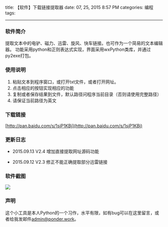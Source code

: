 title: 【软件】下载链接提取器
date: 07, 25, 2015 8:57 PM 
categories: 编程
tags: 

---

### 软件简介
提取文本中的电驴、磁力、迅雷、旋风、快车链接。也可作为一个简易的文本编辑器。
功能采用python和正则表达式实现，界面采用wxPython类库，并通过py2exe打包。

### 使用说明

1. 粘贴文本到程序窗口，或打开txt文件，或者打开网址。
2. 点击相应的按钮实现相应的功能
3. 复制或者保存结果到文件，默认路径问程序当前目录（否则请使用完整路径）
4. 请保证当前路径为英文

### 下载链接
[http://pan.baidu.com/s/1sjP1KBj](http://pan.baidu.com/s/1sjP1KBj)

### 更新日志

- 2015.09.13          V2.4
    增加直接提取网址源码功能

- 2015.09.12          V2.3
    修正不能正确提取部分迅雷链接

### 软件截图
![](http://i11.tietuku.com/fc710896f5fb1100.gif)


### 声明
这个小工具是本人Python的一个习作，水平有限，如有bug可以在这里留言，或者给我发邮件<admin@ponder.work>。





